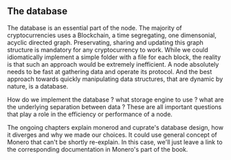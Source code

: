 ## The database

The database is an essential part of the node. The majority of cryptocurrencies uses a Blockchain, a time segregating, one dimensonial, acyclic directed graph. Preservating, sharing and updating this graph structure is mandatory for any cryptocurrency to work.
While we could idiomatically implement a simple folder with a file for each block, the reality is that such an approach would be extremely inefficient. A node absolutely needs to be fast at gathering data and operate its protocol. And the best approach towards quickly manipulating data structures, that are dynamic by nature, is a database.

How do we implement the database ? what storage engine to use ? what are the underlying separation between data ?
These are all important questions that play a role in the efficiency or performance of a node.

The ongoing chapters explain monerod and cuprate's database design, how it diverges and why we made our choices. It could use general concept of Monero that can't be shortly re-explain. In this case, we'll just leave a link to the corresponding documentation in Monero's part of the book.